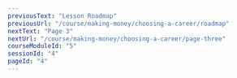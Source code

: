 ```yaml
---
previousText: "Lesson Roadmap"
previousUrl: "/course/making-money/choosing-a-career/roadmap"
nextText: "Page 3"
nextUrl: "/course/making-money/choosing-a-career/page-three"
courseModuleId: "5"
sessionId: "4"
pageId: "4"
---
```



